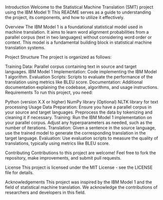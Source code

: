 Introduction
Welcome to the Statistical Machine Translation (SMT) project using the IBM Model 1! This README serves as a guide to understanding the project, its components, and how to utilize it effectively.

Overview
The IBM Model 1 is a foundational statistical model used in machine translation. It aims to learn word alignment probabilities from a parallel corpus (text in two languages) without considering word order or context. This model is a fundamental building block in statistical machine translation systems.

Project Structure
The project is organized as follows:

Training Data: Parallel corpus containing text in source and target languages.
IBM Model 1 Implementation: Code implementing the IBM Model 1 algorithm.
Evaluation Scripts: Scripts to evaluate the performance of the translation using metrics like BLEU score.
Documentation: Additional documentation explaining the codebase, algorithms, and usage instructions.
Requirements
To run this project, you need:

Python (version X.X or higher)
NumPy library
(Optional) NLTK library for text processing
Usage
Data Preparation:
Ensure you have a parallel corpus in your source and target languages.
Preprocess the data by tokenizing and cleaning it if necessary.
Training:
Run the IBM Model 1 implementation on your parallel corpus.
Adjust any hyperparameters as needed, such as the number of iterations.
Translation:
Given a sentence in the source language, use the trained model to generate the corresponding translation in the target language.
Evaluation:
Use evaluation scripts to measure the quality of translations, typically using metrics like BLEU score.

Contributing
Contributions to this project are welcome! Feel free to fork the repository, make improvements, and submit pull requests.

License
This project is licensed under the MIT License - see the LICENSE file for details.

Acknowledgements
This project was inspired by the IBM Model 1 and the field of statistical machine translation. We acknowledge the contributions of researchers and developers in this field.
